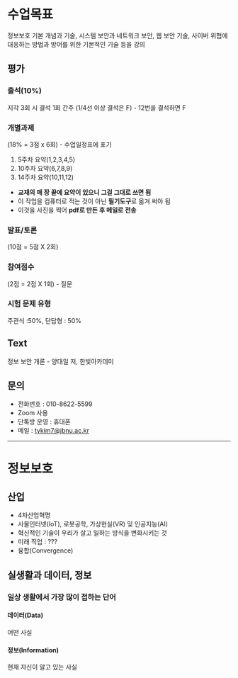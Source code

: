 # 수업목표
정보보호 기본 개념과 기술, 시스템 보안과 네트워크 보안, 웹 보안 기술, 사이버 위협에 대응하는 방법과 방어를 위한 기본적인 기술 등을 강의

## 평가
### 출석(10%)
지각 3회 시 결석 1회 간주 (1/4선 이상 결석은 F) - 12번을 결석하면 F

### 개별과제
(18% = 3점 x 6회) - 수업일정표에 표기

1. 5주차 요약(1,2,3,4,5)
2. 10주차 요약(6,7,8,9)
3. 14주차 요약(10,11,12)

- **교재의 매 장 끝에 요약이 있으니 그걸 그대로 쓰면 됨**
- 이 작업을 컴퓨터로 적는 것이 아닌 **필기도구**로 옮겨 써야 됨
- 이것을 사진을 찍어 **pdf로 만든 후 메일로 전송**

### 발표/토론
(10점 = 5점 X 2회)

### 참여점수
(2점 = 2점 X 1회) - 질문

### 시험 문제 유형
주관식 :50%, 단답형 : 50%

## Text
정보 보안 개론 - 양대일 저, 한빛아카데미

## 문의
- 전화번호 : 010-8622-5599
- Zoom 사용
- 단톡방 운영 : 휴대폰
- 메일 : tykim7@jbnu.ac.kr

---

# 정보보호
## 산업
- 4차산업혁명
- 사물인터넷(IoT), 로봇공학, 가상현실(VR) 및 인공지능(AI)
- 혁신적인 기술이 우리가 살고 일하는 방식을 변화시키는 것
- 미래 직업 : ???
- 융합(Convergence)

## 실생활과 데이터, 정보
### 일상 생활에서 가장 많이 접하는 단어

#### 데이터(Data)
어떤 사실

#### 정보(Information)
현재 자신이 알고 있는 사실